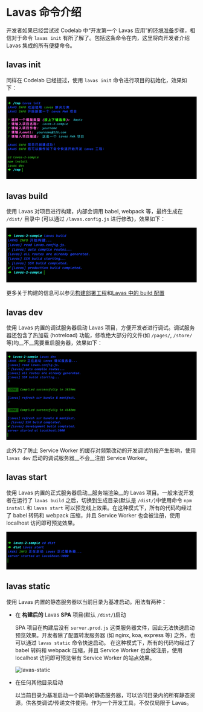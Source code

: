 # Lavas 命令介绍

开发者如果已经尝试过 Codelab 中“开发第一个 Lavas 应用”的[环境准备](/codelab/get-started/prepare)步骤，相信对于命令 `lavas init` 有所了解了。包括这条命令在内，这里将向开发者介绍 Lavas 集成的所有便捷命令。

## lavas init

同样在 Codelab 已经提过，使用 `lavas init` 命令进行项目的初始化，效果如下：

![lava init](./images/lavas-init.png)

## lavas build

使用 Lavas 对项目进行构建，内部会调用 babel, webpack 等，最终生成在 `/dist/` 目录中 (可以通过 `/lavas.config.js` 进行修改)，效果如下：

![lavas-build](./images/lavas-build.png)

更多关于构建的信息可以参见[构建部署工程](/guide/v2/basic/build)和[Lavas 中的 build 配置](/guide/v2/advanced/build)

## lavas dev

使用 Lavas 内置的调试服务器启动 Lavas 项目，方便开发者进行调试。调试服务器还包含了热加载 (hotreload) 功能，修改绝大部分的文件(如 `/pages/`, `/store/` 等)均__不__需要重启服务器，效果如下：

![lavas-dev](./images/lavas-dev.png)

此外为了防止 Service Worker 的缓存对频繁改动的开发调试阶段产生影响，使用 `lavas dev` 启动的调试服务器__不会__注册 Service Worker。

## lavas start

使用 Lavas 内置的正式服务器启动__服务端渲染__的 Lavas 项目。一般来说开发者在运行了 `lavas build` 之后，切换到生成目录(默认是 `/dist/`)中使用命令 `npm install` 和 `lavas start` 可以预览线上效果。在这种模式下，所有的代码均经过了 babel 转码和 webpack 压缩，并且 Service Worker 也会被注册，使用 localhost 访问即可预览效果。

![lavas-start](./images/lavas-start.png)

## lavas static

使用 Lavas 内置的静态服务器以当前目录为基准启动。用法有两种：

* 在 __构建后的__ Lavas __SPA__ 项目(默认 `/dist/`)启动

    SPA 项目在构建后没有 `server.prod.js` 这类服务器文件，因此无法快速启动预览效果。开发者除了配置转发服务器 (如 nginx, koa, express 等) 之外，也可以通过 `lavas static` 命令快速启动。
    在这种模式下，所有的代码均经过了 babel 转码和 webpack 压缩，并且 Service Worker 也会被注册，使用 localhost 访问即可预览带有 Service Worker 的站点效果。

    ![lavas-static](https://boscdn.baidu.com/assets/lavas/codelab/lavas-static-2.png)

* 在任何其他目录启动

    以当前目录为基准启动一个简单的静态服务器，可以访问目录内的所有静态资源，供各类调试/传递文件使用。作为一个开发工具，不仅仅局限于 Lavas。
